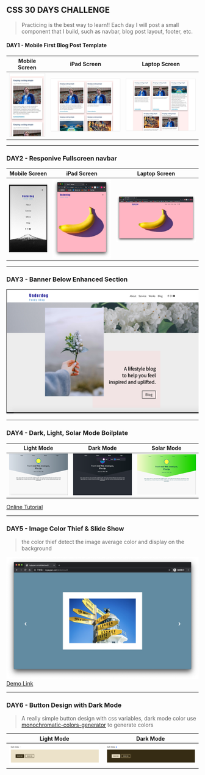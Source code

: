 ## CSS 30 DAYS CHALLENGE

> Practicing is the best way to learn!!
> Each day I will post a small component that I build, such as navbar, blog post layout, footer, etc.

#### DAY1 - Mobile First Blog Post Template

|            Mobile Screen             |              iPad Screen               |          Laptop Screen           |
| :----------------------------------: | :------------------------------------: | :------------------------------: |
| ![day1-samll](images/day1-small.png) | ![day1-medium](images/day1-medium.png) | ![day1-big](images/day1-big.png) |

---

### DAY2 - Responive Fullscreen navbar

|            Mobile Screen             |              iPad Screen               |          Laptop Screen           |
| :----------------------------------: | :------------------------------------: | :------------------------------: |
| ![day2-samll](images/day2-small.png) | ![day2-medium](images/day2-medium.png) | ![day2-big](images/day2-big.png) |

---

### DAY3 - Banner Below Enhanced Section

![enhanced-section](images/day3-enhanced-section.png)

---

### DAY4 - Dark, Light, Solar Mode Boilplate

|                Light Mode                 |                Dark Mode                |                Solar Mode                 |
| :---------------------------------------: | :-------------------------------------: | :---------------------------------------: |
| ![day2-light](images/day4-light-mode.png) | ![day2-dark](images/day4-dark-mode.png) | ![day2-solar](images/day4-solar-mode.png) |

[Online Tutorial](https://www.youtube.com/watch?v=rXuHGLzSmSE)

---

### DAY5 - Image Color Thief & Slide Show

> the color thief detect the image average color and display on the background

![color thief](/images/day5-screenshot.png)
[Demo Link](http://myjaypan.com/slideshow/)

---

### DAY6 - Button Design with Dark Mode

> A really simple button design with css variables, dark mode color use [monochromatic-colors-generator](https://pinetools.com/monochromatic-colors-generator) to generate colors

|                Light Mode                 |                Dark Mode                |
| :---------------------------------------: | :-------------------------------------: |
| ![day6-light](images/day6-light.png) | ![day2-dark](images/day6-dark.png) |
